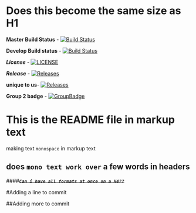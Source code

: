 Does this become the same size as H1 
============
**Master Build Status** - [![Build Status](https://travis-ci.org/8e6/setup.svg?branch=master)](https://travis-ci.org/8e6/setup)

**Develop Build status** - [![Build Status](https://travis-ci.org/8e6/setup.svg?branch=develop)](https://travis-ci.org/8e6/setup)

_**License**_ - [![LICENSE](https://img.shields.io/github/license/<8e6>/sem.svg?style=flat-square)](https://github.com/<8e6>/sem/blob/master/LICENSE)

_**Release**_ - [![Releases](https://img.shields.io/github/release/<github-username>/sem/all.svg?style=flat-square)](https://github.com/<github-username>/sem/releases)

**unique to us**- [![Releases](https://img.shields.io/badge/setup%20-amazing-%233fc2e2.svg)](https://github.com/<8e6>/sem/releases)

**Group 2 badge** - [![GroupBadge](https://img.shields.io/badge/Group%202-amazing-%2343c7e8.svg)](https://github.com/<8e6>/sem/groupBadge)


# This is the README file in markup text

making text `monospace` in markup text
## does `mono text work over` a few words in headers

####**~~_`Can i have all formats at once on a H4??`_~~**

#Adding a line to commit

##Adding more to commit